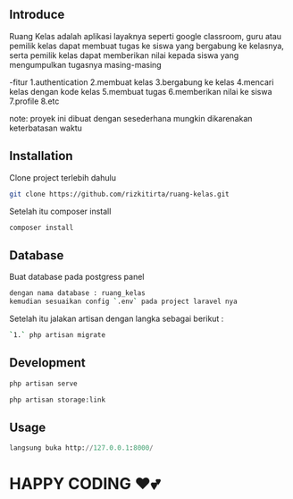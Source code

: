 ## Introduce
Ruang Kelas adalah aplikasi layaknya seperti google classroom,
guru atau pemilik kelas dapat membuat tugas ke siswa yang bergabung ke kelasnya,
serta pemilik kelas dapat memberikan nilai kepada siswa yang mengumpulkan tugasnya masing-masing

-fitur
 1.authentication
 2.membuat kelas
 3.bergabung ke kelas
 4.mencari kelas dengan kode kelas
 5.membuat tugas
 6.memberikan nilai ke siswa
 7.profile
 8.etc
 
note: proyek ini dibuat dengan sesederhana mungkin dikarenakan keterbatasan waktu

## Installation
Clone project terlebih dahulu
```sh
git clone https://github.com/rizkitirta/ruang-kelas.git
```

Setelah itu composer install
```sh
composer install
```

## Database
Buat database pada postgress panel
```sh
dengan nama database : ruang_kelas
kemudian sesuaikan config `.env` pada project laravel nya
```

Setelah itu jalakan artisan dengan langka sebagai berikut :
```sh
`1.` php artisan migrate
```

## Development
```sh
php artisan serve
```

```sh
php artisan storage:link
```

## Usage
```python
langsung buka http://127.0.0.1:8000/
```
# **HAPPY CODING ❤💕**
